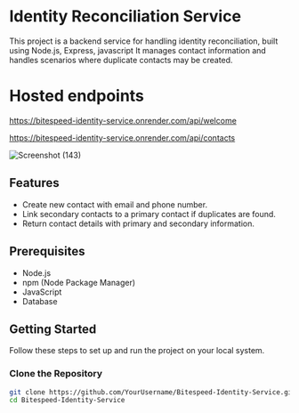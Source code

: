 # Identity Reconciliation Service

This project is a backend service for handling identity reconciliation, built using Node.js, Express, javascript It manages contact information and handles scenarios where duplicate contacts may be created.

# Hosted endpoints
https://bitespeed-identity-service.onrender.com/api/welcome

https://bitespeed-identity-service.onrender.com/api/contacts

![Screenshot (143)](https://github.com/Anshul-eng/Bitespeed-Identity-Service/assets/105932043/97da239d-84d3-4ec7-922f-0e034d66d02a)


## Features

- Create new contact with email and phone number.
- Link secondary contacts to a primary contact if duplicates are found.
- Return contact details with primary and secondary information.

## Prerequisites

- Node.js
- npm (Node Package Manager)
- JavaScript
- Database

## Getting Started

Follow these steps to set up and run the project on your local system.

### Clone the Repository

```sh
git clone https://github.com/YourUsername/Bitespeed-Identity-Service.git
cd Bitespeed-Identity-Service

